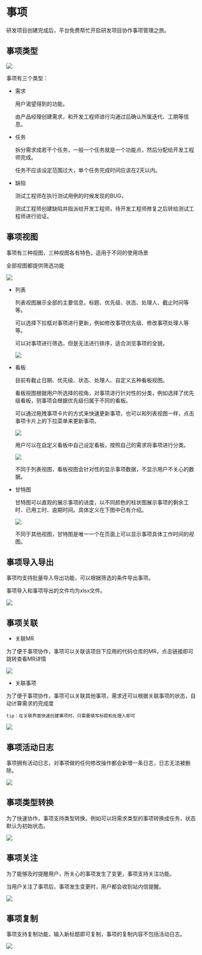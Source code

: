 # 事项

研发项目创建完成后，平台免费帮忙开启研发项目协作事项管理之旅。

## 事项类型

![](http://terminus-paas.oss-cn-hangzhou.aliyuncs.com/paas-doc/2021/08/09/87becf19-cc10-4122-8708-37860915db9b.png)

事项有三个类型：

- 需求

  用户渴望得到的功能。
  
  由产品经理创建需求，和开发工程师进行沟通过后确认所属迭代、工期等信息。

- 任务
  
  拆分需求成若干个任务，一般一个任务就是一个功能点，然后分配给开发工程师完成。
  
  任务不应该设定范围过大，单个任务完成时间应该在2天以内。
  
- 缺陷
  
  测试工程师在执行测试用例的时候发现的BUG，
  
  测试工程师创建缺陷并指派给开发工程师，待开发工程师修复之后转给测试工程师进行验证。

## 事项视图

事项有三种视图，三种视图各有特色，适用于不同的使用场景

全部视图都提供筛选功能

![](http://terminus-paas.oss-cn-hangzhou.aliyuncs.com/paas-doc/2021/08/09/52ebf73c-2a8e-4031-b6bb-dde6b6234ca4.png)

- 列表
  
  列表视图展示全部的主要信息，标题、优先级、状态、处理人、截止时间等等。
  
  可以选择下拉框对事项进行更新，例如修改事项优先级、修改事项处理人等等。
  
  可以对事项进行筛选，但是无法进行排序，适合浏览事项的全貌。
  
  ![](http://terminus-paas.oss-cn-hangzhou.aliyuncs.com/paas-doc/2021/08/09/5a57069d-25bf-4b80-ad3c-cd385725e81d.png)
  
- 看板
  
  目前有截止日期、优先级、状态、处理人、自定义五种看板视图。
  
  看板视图根据用户所选择的视角，对事项进行针对性的分类，例如选择了优先级看板，则事项会根据优先级归属于不同的看板。
  
  可以通过拖拽事项卡片的方式来快速更新事项，也可以和列表视图一样，点击事项卡片上的下拉菜单来更新事项。
  
  ![](http://terminus-paas.oss-cn-hangzhou.aliyuncs.com/paas-doc/2021/08/09/a671607b-8bcf-4876-b0b0-0c98b8b0090b.png)
  
  用户可以在自定义看板中自己设定看板，按照自己的需求将事项进行分类。
  
  ![](http://terminus-paas.oss-cn-hangzhou.aliyuncs.com/paas-doc/2021/08/09/200fa26e-c4f2-44ae-b9dc-1e895a2a4fb1.png)
  
  不同于列表视图，看板视图会针对性的显示事项数据，不显示用户不关心的数据。
  
- 甘特图
  
  甘特图可以直观的展示事项的进度，以不同颜色的柱状图展示事项的剩余工时、已用工时、逾期时间。具体定义在下图中已有介绍。
  
  ![](http://terminus-paas.oss-cn-hangzhou.aliyuncs.com/paas-doc/2021/08/09/11e69fe5-d16d-4ba2-b760-57ba4630bcf7.png)
  
  不同于其他视图，甘特图是唯一一个在页面上可以显示事项具体工作时间的视图。
  
## 事项导入导出

事项均支持批量导入导出功能，可以根据筛选的条件导出事项。

事项导入和事项导出的文件均为xlsx文件。

![](http://terminus-paas.oss-cn-hangzhou.aliyuncs.com/paas-doc/2021/08/09/46facdc9-d0e7-4f52-a70f-149a8b4de70d.png)

## 事项关联

- 关联MR

为了便于事项协作，事项可以关联该项目下应用的代码仓库的MR，点击链接即可跳转查看MR详情

![](http://terminus-paas.oss-cn-hangzhou.aliyuncs.com/paas-doc/2021/08/09/1487176f-6bb5-44bc-b9e4-8607c188196b.png)

- 关联事项

为了便于事项协作，事项可以关联其他事项，需求还可以根据关联事项的状态，自动计算需求的完成度

```
tip：在关联界面快速创建事项时，只需要填写标题和处理人即可
```

![](http://terminus-paas.oss-cn-hangzhou.aliyuncs.com/paas-doc/2021/08/09/3931bfd5-339e-427d-9bca-d3281760574f.png)

## 事项活动日志

事项拥有活动日志，对事项做的任何修改操作都会新增一条日志，日志无法被删除。

![](http://terminus-paas.oss-cn-hangzhou.aliyuncs.com/paas-doc/2021/08/10/0052400f-1f30-4806-95f5-77880b8e4153.png)

## 事项类型转换

为了快速协作，事项支持类型转换。例如可以将需求类型的事项转换成任务，状态默认为初始状态。

![](http://terminus-paas.oss-cn-hangzhou.aliyuncs.com/paas-doc/2021/08/10/8f60f003-f29c-47e7-8ef0-850a8dda2e15.png)

## 事项关注

为了能够及时提醒用户，所关心的事项发生了变更，事项支持关注功能。

当用户关注了事项后，事项发生变更时，用户都会收到站内信提醒。

![](http://terminus-paas.oss-cn-hangzhou.aliyuncs.com/paas-doc/2021/08/10/f5816178-c5de-4e62-a800-a03153290acb.png)

## 事项复制

事项支持复制功能，输入新标题即可复制，事项的复制内容不包括活动日志。

![](http://terminus-paas.oss-cn-hangzhou.aliyuncs.com/paas-doc/2021/08/10/01877443-bc06-4866-9cc7-6521759d9d85.png)